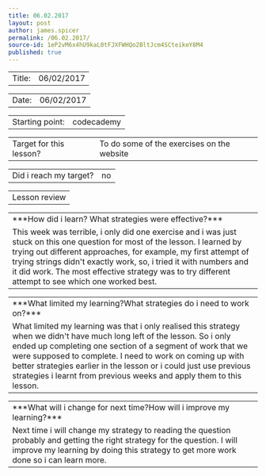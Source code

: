 ```yaml
---
title: 06.02.2017
layout: post
author: james.spicer
permalink: /06.02.2017/
source-id: 1eP2vM6x4hU9kaL0tFJXFWHQo2BltJcm4SCteikeY8M4
published: true
---
```

<table>
  <tr>
    <td>Title:</td>
    <td>06/02/2017</td>
  </tr>
</table>


<table>
  <tr>
    <td>Date:</td>
    <td>06/02/2017</td>
  </tr>
</table>


<table>
  <tr>
    <td>Starting point:</td>
    <td>codecademy </td>
  </tr>
</table>


<table>
  <tr>
    <td>Target for this lesson?</td>
    <td>To do some of the exercises on the website </td>
  </tr>
</table>


<table>
  <tr>
    <td>Did i reach my target?</td>
    <td>no</td>
  </tr>
</table>


<table>
  <tr>
    <td>Lesson review</td>
  </tr>
</table>


<table>
  <tr>
    <td>***How did i learn? What strategies were effective?***
</td>
  </tr>
  <tr>
    <td>     This week was terrible, i only did one exercise and i was just stuck on this one question for most of the lesson. I learned by trying out different approaches, for example, my first attempt of trying strings didn't exactly work, so, i tried it with numbers and it did work. The most effective strategy was to try different attempt to see which one worked best.</td>
  </tr>
</table>


<table>
  <tr>
    <td>***What limited my learning?What strategies do i need to work on?***</td>
  </tr>
  <tr>
    <td>   What limited my learning was that i only realised this strategy when we didn't have much long left of the lesson. So i only ended up completing one section of a segment of work that we were supposed to complete. I need to work on coming up with better strategies earlier in the lesson or i could just use previous strategies i learnt from previous weeks and apply them to this lesson.</td>
  </tr>
</table>


<table>
  <tr>
    <td>***What will i change for next time?How will i improve my learning?***</td>
  </tr>
  <tr>
    <td>   Next time i will change my strategy to reading the question probably and getting the right strategy for the question. I will improve my learning by doing this strategy to get more work done so i can learn more.</td>
  </tr>
</table>


